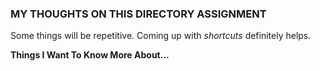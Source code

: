 ### **MY THOUGHTS ON THIS DIRECTORY ASSIGNMENT**

Some things will be repetitive. Coming up with *shortcuts* definitely helps.

**Things I Want To Know More About...**
